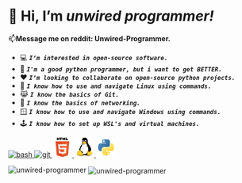 # 👋 Hi, I’m *unwired programmer!*
📫**Message me on reddit: Unwired-Programmer.**
- 💻 ***`I’m interested in open-source software.`***
- 🌱 ***`I'm a good python programmer, but i want to get BETTER.`***
- ❤️ ***`I’m looking to collaborate on open-source python projects.`***
- 🐧 ***`I know how to use and navigate Linux using commands.`***
- 😹 ***`I know the basics of Git.`***
- 📶 ***`I know the basics of networking.`***
- 🪟 ***`I know how to use and navigate Windows using commands.`***
- 🕹️ ***`I know how to set up WSL's and virtual machines.`***
<p align="left"> <a href="https://www.gnu.org/software/bash/" target="_blank" rel="noreferrer"> <img src="https://www.vectorlogo.zone/logos/gnu_bash/gnu_bash-icon.svg" alt="bash" width="40" height="40"/> </a> <a href="https://git-scm.com/" target="_blank" rel="noreferrer"> <img src="https://www.vectorlogo.zone/logos/git-scm/git-scm-icon.svg" alt="git" width="40" height="40"/> </a> <a href="https://www.w3.org/html/" target="_blank" rel="noreferrer"> <img src="https://raw.githubusercontent.com/devicons/devicon/master/icons/html5/html5-original-wordmark.svg" alt="html5" width="40" height="40"/> </a> <a href="https://www.linux.org/" target="_blank" rel="noreferrer"> <img src="https://raw.githubusercontent.com/devicons/devicon/master/icons/linux/linux-original.svg" alt="linux" width="40" height="40"/> </a> <a href="https://www.python.org" target="_blank" rel="noreferrer"> <img src="https://raw.githubusercontent.com/devicons/devicon/master/icons/python/python-original.svg" alt="python" width="40" height="40"/> </a> </p>

<p><img align="left" src="https://github-readme-stats.vercel.app/api/top-langs?username=unwired-programmer&show_icons=true&locale=en&layout=compact" alt="unwired-programmer" /></p>

<p>&nbsp;<img align="center" src="https://github-readme-stats.vercel.app/api?username=unwired-programmer&show_icons=true&locale=en" alt="unwired-programmer" /></p>
